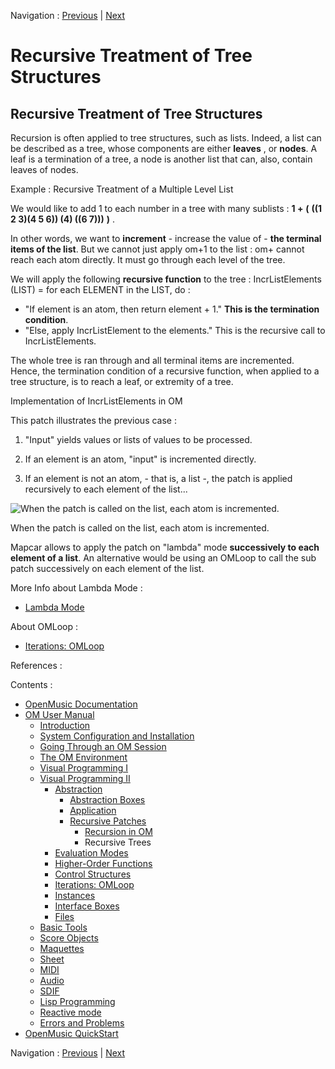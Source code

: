 Navigation : [Previous](RecursivePatch "page précédente\(Recursion
in OM\)") | [Next](EvalModes "Next\(Evaluation
Modes\)")


# Recursive Treatment of Tree Structures

## Recursive Treatment of Tree Structures

Recursion is often applied to tree structures, such as lists. Indeed, a list
can be described as a tree, whose components are either **leaves** , or
**nodes**. A leaf is a termination of a tree, a node is another list that can,
also, contain leaves of nodes.

Example : Recursive Treatment of a Multiple Level List

We would like to add 1 to each number in a tree with many sublists : **1 +**
**(** **((1 2 3)(4 5 6)) (4) ((6 7)))** **)** .

In other words, we want to **increment** - increase the value of - **the
terminal items of the list**. But we cannot just apply om+1 to the list : om+
cannot reach each atom directly. It must go through each level of the tree.

We will apply the following **recursive function** to the tree :
IncrListElements (LIST) =  for each ELEMENT in the LIST, do  :

  * "If element is an atom, then return element + 1." **This is the termination condition**. 
  * "Else, apply IncrListElement to the elements." This is the recursive call to IncrListElements. 

The whole tree is ran through and all terminal items are incremented. Hence,
the termination condition of a recursive function, when applied to a tree
structure, is to reach a leaf, or extremity of a tree.

Implementation of IncrListElements in OM

This patch illustrates the previous case :

  1. "Input" yields values or lists of values to be processed.

  2. If an element is an atom, "input" is incremented directly. 

  3. If an element is not an atom, - that is, a list -, the patch is applied recursively to each element of the list...

![When the patch is called on the list, each atom is
incremented.](../res/reclist.png)

When the patch is called on the list, each atom is incremented.

Mapcar allows to apply the patch on "lambda" mode **successively to each
element of a list**. An alternative would be using an OMLoop to call the sub
patch successively on each element of the list.

More Info about Lambda Mode :

  * [Lambda Mode](LambdaMode)

About OMLoop :

  * [Iterations: OMLoop](OMLoop)

References :

Contents :

  * [OpenMusic Documentation](OM-Documentation)
  * [OM User Manual](OM-User-Manual)
    * [Introduction](00-Contents)
    * [System Configuration and Installation](Installation)
    * [Going Through an OM Session](Goingthrough)
    * [The OM Environment](Environment)
    * [Visual Programming I](BasicVisualProgramming)
    * [Visual Programming II](AdvancedVisualProgramming)
      * [Abstraction](Abstraction)
        * [Abstraction Boxes](AbsBoxes)
        * [Application](AbsApplication)
        * [Recursive Patches](Recursion)
          * [Recursion in OM](RecursivePatch)
          * Recursive Trees
      * [Evaluation Modes](EvalModes)
      * [Higher-Order Functions](HighOrder)
      * [Control Structures](Control)
      * [Iterations: OMLoop](OMLoop)
      * [Instances](Instances)
      * [Interface Boxes](InterfaceBoxes)
      * [Files](Files)
    * [Basic Tools](BasicObjects)
    * [Score Objects](ScoreObjects)
    * [Maquettes](Maquettes)
    * [Sheet](Sheet)
    * [MIDI](MIDI)
    * [Audio](Audio)
    * [SDIF](SDIF)
    * [Lisp Programming](Lisp)
    * [Reactive mode](Reactive)
    * [Errors and Problems](errors)
  * [OpenMusic QuickStart](QuickStart-Chapters)

Navigation : [Previous](RecursivePatch "page précédente\(Recursion
in OM\)") | [Next](EvalModes "Next\(Evaluation
Modes\)")

